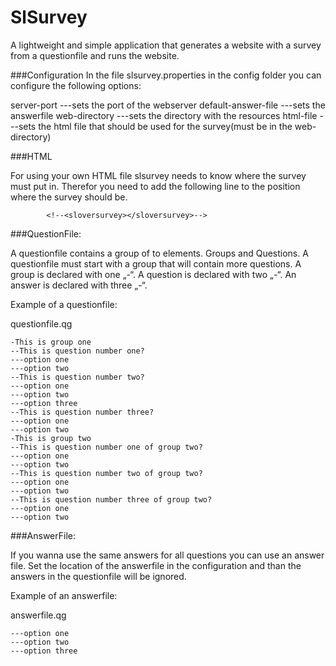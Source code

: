 # SlSurvey

A lightweight and simple application that generates a website with a survey from a questionfile and runs the website.


###Configuration
In the file slsurvey.properties in the config folder you can configure the following options:

server-port                     ---sets the port of the webserver
default-answer-file             ---sets the answerfile
web-directory                   ---sets the directory with the resources
html-file                       ---sets the html file that should be used for the survey(must be in the web-directory)


###HTML

For using your own HTML file slsurvey needs to know where the survey must put in. 
Therefor you need to add the following line to the position where the survey should be.

```
        <!--<sloversurvey></sloversurvey>-->
```


###QuestionFile:

A questionfile contains a group of to elements. Groups and Questions. 
A questionfile must start with a group that will contain more questions. 
A group is declared with  one „-“. A question is declared with two „-“.
An answer is declared with three „-“.

Example of a questionfile:

questionfile.qg

```
-This is group one
--This is question number one?
---option one
---option two
--This is question number two?
---option one
---option two
---option three
--This is question number three?
---option one
---option two
-This is group two
--This is question number one of group two?
---option one
---option two
--This is question number two of group two?
---option one
---option two
--This is question number three of group two?
---option one
---option two
```


###AnswerFile:

If you wanna use the same answers for all questions you can use an answer file. 
Set the location of the answerfile in the configuration and than the answers in 
the questionfile will be ignored.

Example of an answerfile:

answerfile.qg

```
---option one
---option two
---option three
```
